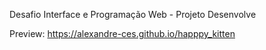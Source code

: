 Desafio Interface e Programação Web - Projeto Desenvolve

Preview: https://alexandre-ces.github.io/happpy_kitten
